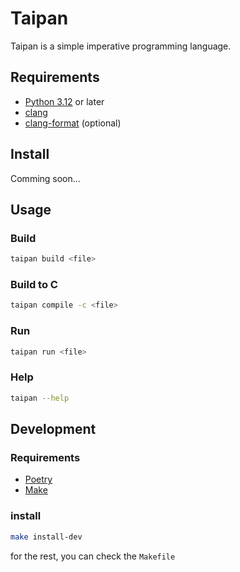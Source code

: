 # Taipan

Taipan is a simple imperative programming language.

## Requirements

- [Python 3.12](https://www.python.org/downloads/release/python-3120/) or later
- [clang](https://clang.llvm.org/)
- [clang-format](https://clang.llvm.org/docs/ClangFormat.html) (optional)

## Install

Comming soon...

## Usage

### Build

```bash
taipan build <file>
```

### Build to C

```bash
taipan compile -c <file>
```

### Run

```bash
taipan run <file>
```

### Help

```bash
taipan --help
```

## Development

### Requirements

- [Poetry](https://python-poetry.org/docs/)
- [Make](https://www.gnu.org/software/make/)

### install

```bash
make install-dev
```

for the rest, you can check the `Makefile`
